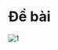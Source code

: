 # Đề bài
![1](https://github.com/VanHoang110802/Competitive_Programming/assets/108053955/1051aeeb-b121-4cc7-8c60-e4b600c3b741)

